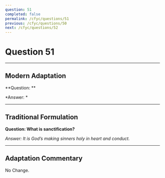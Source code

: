 ```yaml
---
question: 51
completed: false
permalink: /cfyc/questions/51
previous: /cfyc/questions/50
next: /cfyc/questions/52
---
```

# Question 51

---
## Modern Adaptation
**Question: **

*Answer: *

---
## Traditional Formulation
**Question: What is sanctification?**

*Answer: It is God’s making sinners holy in heart and conduct.*

---
## Adaptation Commentary
No Change.